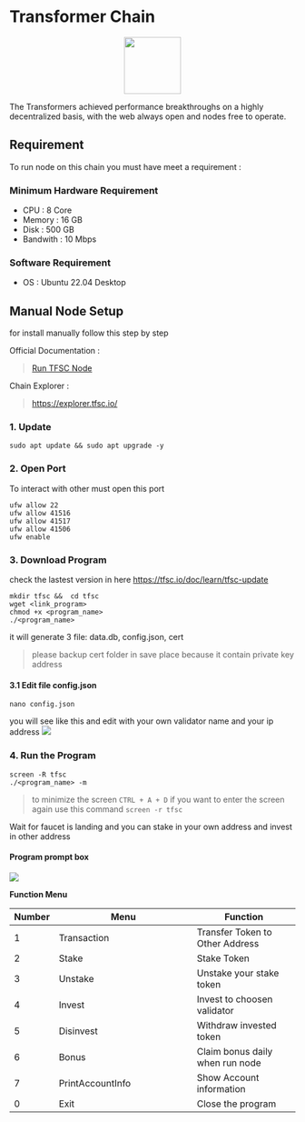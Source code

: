 # Transformer Chain

<div align="center">

<img src="https://user-images.githubusercontent.com/56349947/204070407-2f8b5904-f15d-4c5a-93fc-fed42906cd82.png" alt="" height="100">

</div>

The Transformers achieved performance breakthroughs on a highly decentralized basis, with the web always open and nodes free to operate.

## Requirement

To run node on this chain you must have meet a requirement :

### Minimum Hardware Requirement

* CPU : 8 Core
* Memory : 16 GB
* Disk : 500 GB
* Bandwith : 10 Mbps

### Software Requirement

* OS : Ubuntu 22.04 Desktop

## Manual Node Setup

for install manually follow this step by step

Official Documentation :

> [Run TFSC Node](https://tfsc.io/doc/learn/run-rpc-node)

Chain Explorer :

> https://explorer.tfsc.io/

### 1. Update

```
sudo apt update && sudo apt upgrade -y 
```

### 2. Open Port

To interact with other must open this port

```
ufw allow 22
ufw allow 41516
ufw allow 41517
ufw allow 41506
ufw enable
```

### 3. Download Program

check the lastest version in here https://tfsc.io/doc/learn/tfsc-update

```
mkdir tfsc &&  cd tfsc
wget <link_program>
chmod +x <program_name>
./<program_name>
```

it will generate 3 file: data.db, config.json, cert

> please backup cert folder in save place because it contain private key address

#### 3.1 Edit file config.json

```
nano config.json
```

you will see like this and edit with your own validator name and your ip address ![](https://user-images.githubusercontent.com/56349947/204071826-647c5629-cb4a-4cb3-a824-e30f01c7ec50.jpg)

### 4. Run the Program

```
screen -R tfsc
./<program_name> -m
```

> to minimize the screen `CTRL + A + D` if you want to enter the screen again use this command `screen -r tfsc`

Wait for faucet is landing and you can stake in your own address and invest in other address

#### Program prompt box

![](https://user-images.githubusercontent.com/56349947/204071953-6daa04e9-a6c9-4cbb-b76a-c6c08557ef3a.png)

**Function Menu**

<table><thead><tr><th>Number</th><th width="227.33333333333331">Menu</th><th>Function</th></tr></thead><tbody><tr><td>1</td><td>Transaction</td><td>Transfer Token to Other Address</td></tr><tr><td>2</td><td>Stake</td><td>Stake Token</td></tr><tr><td>3</td><td>Unstake</td><td>Unstake your stake token</td></tr><tr><td>4</td><td>Invest</td><td>Invest to choosen validator</td></tr><tr><td>5</td><td>Disinvest</td><td>Withdraw invested token</td></tr><tr><td>6</td><td>Bonus</td><td>Claim bonus daily when run node</td></tr><tr><td>7</td><td>PrintAccountInfo</td><td>Show Account information</td></tr><tr><td>0</td><td>Exit</td><td>Close the program</td></tr></tbody></table>
